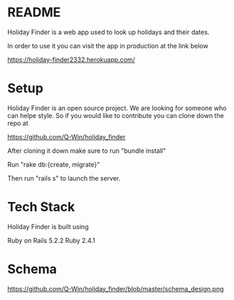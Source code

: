 # README

Holiday Finder is a web app used to look up holidays and their dates.

In order to use it you can visit the app in production at the link below

https://holiday-finder2332.herokuapp.com/


# Setup

Holiday Finder is an open source project. We are looking for someone who can helpe
style. So if you would like to contribute you can clone down the repo at

https://github.com/Q-Win/holiday_finder

After cloning it down make sure to run "bundle install"

Run "rake db:{create, migrate}"

Then run "rails s" to launch the server.

# Tech Stack

Holiday Finder is built using

Ruby on Rails 5.2.2
Ruby 2.4.1

# Schema

https://github.com/Q-Win/holiday_finder/blob/master/schema_design.png
